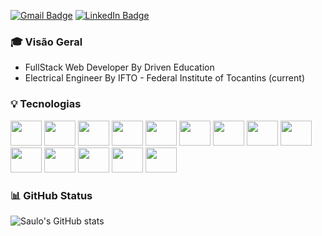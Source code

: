 [![Gmail Badge](https://img.shields.io/badge/-Gmail-c14438?style=for-the-badge&logo=Gmail&logoColor=white&link=mailto:saulodavi2001@gmail.com)](mailto:saulodavi2001@gmail.com)
[![LinkedIn Badge](https://img.shields.io/badge/LinkedIn-0077B5?style=for-the-badge&logo=linkedin&logoColor=white&link=www.linkedin.com/in/saulodavimairesseramos
)](www.linkedin.com/in/saulodavimairesseramos
)

### :mortar_board: Visão Geral

- FullStack Web Developer By Driven Education
- Electrical Engineer By IFTO - Federal Institute of Tocantins (current)

### :bulb: Tecnologias
<img src="https://cdn.jsdelivr.net/gh/devicons/devicon/icons/react/react-original.svg" width="50" height="40"/> <img src="https://cdn.jsdelivr.net/gh/devicons/devicon/icons/javascript/javascript-original.svg" width="50" height="40"/>  <img src="https://cdn.jsdelivr.net/gh/devicons/devicon/icons/html5/html5-original.svg" width="50" height="40"/> <img src="https://cdn.jsdelivr.net/gh/devicons/devicon/icons/css3/css3-original.svg" width="50" height="40"/> <img src="https://cdn.jsdelivr.net/gh/devicons/devicon/icons/c/c-original.svg" width="50" height="40"/> <img src="https://cdn.jsdelivr.net/gh/devicons/devicon/icons/linux/linux-original.svg" width="50" height="40"/> <img src="https://cdn.jsdelivr.net/gh/devicons/devicon/icons/git/git-original.svg" width="50" height="40"/> <img src="https://cdn.jsdelivr.net/gh/devicons/devicon/icons/mongodb/mongodb-original.svg" width="50" height="40"/> <img src="https://cdn.jsdelivr.net/gh/devicons/devicon/icons/postgresql/postgresql-plain.svg" width="50" height="40"/> <img src="https://cdn.jsdelivr.net/gh/devicons/devicon/icons/nodejs/nodejs-original.svg" width="50" height="40"/> <img src="https://cdn.jsdelivr.net/gh/devicons/devicon/icons/typescript/typescript-plain.svg" width="50" height="40"/> <img src="https://cdn.jsdelivr.net/gh/devicons/devicon/icons/docker/docker-plain.svg" width="50" height="40"/> <img src="https://cdn.jsdelivr.net/gh/devicons/devicon/icons/jest/jest-plain.svg" width="50" height="40"/> <img src="https://cdn.jsdelivr.net/gh/devicons/devicon/icons/redis/redis-original.svg" width="50" height="40"/>

### :bar_chart: GitHub Status

![Saulo's GitHub stats](https://github-readme-stats.vercel.app/api?username=saulomairesse&show_icons=true&theme=dracula)

